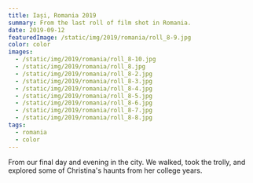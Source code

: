 ```yaml
---
title: Iași, Romania 2019
summary: From the last roll of film shot in Romania.
date: 2019-09-12
featuredImage: /static/img/2019/romania/roll_8-9.jpg
color: color
images:
  - /static/img/2019/romania/roll_8-10.jpg
  - /static/img/2019/romania/roll_8.jpg
  - /static/img/2019/romania/roll_8-2.jpg
  - /static/img/2019/romania/roll_8-3.jpg
  - /static/img/2019/romania/roll_8-4.jpg
  - /static/img/2019/romania/roll_8-5.jpg
  - /static/img/2019/romania/roll_8-6.jpg
  - /static/img/2019/romania/roll_8-7.jpg
  - /static/img/2019/romania/roll_8-8.jpg
tags:
  - romania
  - color
---
```

From our final day and evening in the city. We walked, took the trolly, and explored some of Christina's haunts from her college years.
